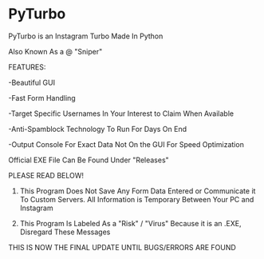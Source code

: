 # PyTurbo
PyTurbo is an Instagram Turbo Made In Python

Also Known As a @ "Sniper"

FEATURES:

-Beautiful GUI

-Fast Form Handling

-Target Specific Usernames In Your Interest to Claim When Available

-Anti-Spamblock Technology To Run For Days On End

-Output Console For Exact Data Not On the GUI For Speed Optimization


Official EXE File Can Be Found Under "Releases"

PLEASE READ BELOW!

1. This Program Does Not Save Any Form Data Entered or Communicate it To Custom Servers. All Information is Temporary Between Your PC and Instagram

2. This Program Is Labeled As a "Risk" / "Virus" Because it is an .EXE, Disregard These Messages


THIS IS NOW THE FINAL UPDATE UNTIL BUGS/ERRORS ARE FOUND
